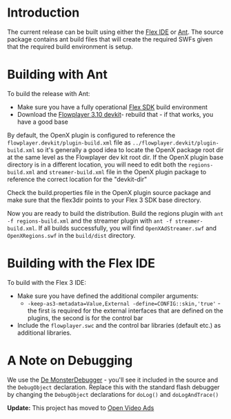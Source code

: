# Introduction #

The current release can be built using either the [Flex IDE](http://www.adobe.com/products/flex) or [Ant](http://ant.apache.org). The source package contains ant
build files that will create the required SWFs given that the required build environment is setup.

# Building with Ant #

To build the release with Ant:
  * Make sure you have a fully operational [Flex SDK](http://www.adobe.com/products/flex/) build environment
  * Download the [Flowplayer 3.10 devkit](http://www.flowplayer.org)- rebuild that - if that works, you have a good base

By default, the OpenX plugin is configured to reference the `flowplayer.devkit/plugin-build.xml` file as
`../flowplayer.devkit/plugin-build.xml` so it's generally a good idea to locate the OpenX package
root dir at the same level as the Flowplayer dev kit root dir. If the OpenX plugin base directory
is in a different location, you will need to edit both the `regions-build.xml` and `streamer-build.xml`
file in the OpenX plugin package to reference the correct location for the "devkit-dir"

Check the build.properties file in the OpenX plugin source package and make sure that the
flex3dir points to your Flex 3 SDK base directory.

Now you are ready to build the distribution. Build the regions plugin with `ant -f regions-build.xml`
and the streamer plugin with `ant -f streamer-build.xml`. If all builds successfully, you will find
`OpenXAdStreamer.swf` and `OpenXRegions.swf` in the `build/dist` directory.

# Building with the Flex IDE #

To build with the Flex 3 IDE:
  * Make sure you have defined the additional compiler arguments:
    * `-keep-as3-metadata=Value,External -define=CONFIG::skin,'true'` - the first is required for the external interfaces that are defined on the plugins, the second is for the control bar
  * Include the `flowplayer.swc` and the control bar libraries (default etc.) as additional libraries.

# A Note on Debugging #

We use the [De MonsterDebugger](http://www.demonsterdebugger.com) - you'll see it included in the source and the `DebugObject` declaration. Replace this with the standard flash debugger by changing the `DebugObject` declarations for `doLog()` and `doLogAndTrace()`

**Update:** This project has moved to [Open Video Ads](http://code.google.com/p/open-video-ads)